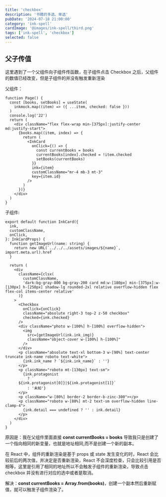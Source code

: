```yaml
---
title: 'checkbox'
description: '书籍的多选、单选'
pubDate: '2024-07-18 21:00:00'
category: 'ink-spell'
cardImage: '@images/ink-spell/third.png'
tags: ['ink-spell', 'checkbox']
selected: false
---
```


## 父子传值

这里遇到了一个父组件向子组件传函数，在子组件点击 Checkbox 之后，父组件的数值已经改变，但是子组件的并没有触发重新渲染

父组件：

```tsx
function Page() {
  const [books, setBooks] = useState(
    inkmock.map((item) => ({ ...item, checked: false }))
  )
  console.log('22')
  return (
    <div className="flex flex-wrap min-[375px]:justify-center md:justify-start">
      {books.map((item, index) => {
        return (
          <InkCard
            onClick={() => {
              const currentBooks = books
              currentBooks[index].checked = !item.checked
              setBooks(currentBooks)
            }}
            ink={item}
            customClassName="mr-4 mb-3 mt-3"
            key={item.id}
          />
        )
      })}
    </div>
  )
}
```

子组件:

```tsx
export default function InkCard({
  ink,
  customClassName,
  onClick,
}: InkCardProps) {
  function getImageUrl(name: string) {
    return new URL(`../../../assets/images/${name}`, import.meta.url).href
  }

  return (
    <div
      className={clsx(
        customClassName,
        'dark:bg-gray-800 bg-gray-200 card md:w-[180px] min-[375px]:w-[130px] h-[250px] shadow-lg rounded-2xl relative overflow-hidden flex flex-col items-center relative'
      )}
    >
      <Checkbox
        onClick={onClick}
        className="absolute right-3 top-2 z-50 checkbox"
        checked={ink.checked}
      />
      <div className="photo w-[100%] h-[100%] overflow-hidden">
        <img
          src={getImageUrl(ink.ink_img)}
          className="object-cover w-[100%] h-[100%]"
        />
      </div>
      <p className="absolute text-xl bottom-3 w-[90%] text-center truncate ink-name roboto text-white">
        {ink.ink_name ? `${ink.ink_name}` : ''}
      </p>
      <p className="roboto mt-[130px] text-sm">
        {ink.protagonist
          ? `
      ${ink.protagonist[0]}|${ink.protagonist[1]}`
          : '未知'}
      </p>
      <p className="w-[80%] border-2 border-b-zinc-300"></p>
      <p className="roboto w-[80%] mt-2 text-sm overflow-hidden line-clamp-4">
        {ink.detail === undefined ? '' : ink.detail}
      </p>
    </div>
  )
}
```

原因是：我在父组件里面直接 **const currentBooks = books** 导致我只是创建了一个指向相同的新变量，也就是地址相同,而不是创建一个新的副本。

在 React 中，组件的重新渲染是基于 props 或 state 发生变化的时，React 会比较前后的两次值，并决定是否重新渲染，React 不会深度检查，只会比较引用是否相等，这里是引用了相同的地址所以不会触发子组件的重新渲染，导致点击 checkbox 并没有进行对应的选中或者是取消。

解决：**const currentBooks = Array.from(books)**，创建一个副本然后重新赋值，就可以触发子组件渲染了。
